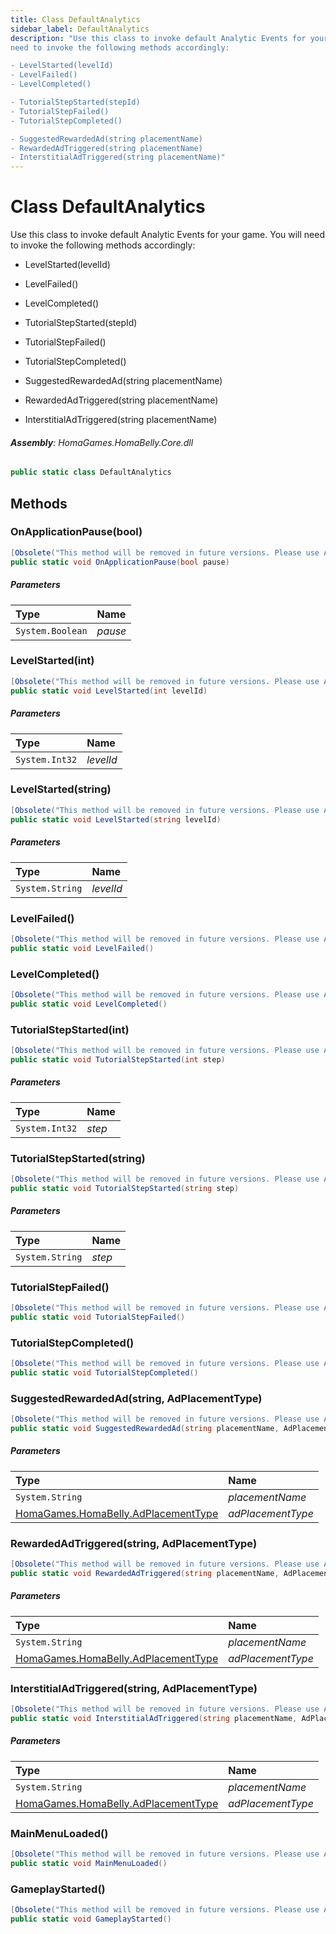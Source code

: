 ```yaml
---
title: Class DefaultAnalytics
sidebar_label: DefaultAnalytics
description: "Use this class to invoke default Analytic Events for your game. You will
need to invoke the following methods accordingly:

- LevelStarted(levelId)
- LevelFailed()
- LevelCompleted()

- TutorialStepStarted(stepId)
- TutorialStepFailed()
- TutorialStepCompleted()

- SuggestedRewardedAd(string placementName)
- RewardedAdTriggered(string placementName)
- InterstitialAdTriggered(string placementName)"
---
```

# Class DefaultAnalytics
Use this class to invoke default Analytic Events for your game. You will
need to invoke the following methods accordingly:

- LevelStarted(levelId)
- LevelFailed()
- LevelCompleted()

- TutorialStepStarted(stepId)
- TutorialStepFailed()
- TutorialStepCompleted()

- SuggestedRewardedAd(string placementName)
- RewardedAdTriggered(string placementName)
- InterstitialAdTriggered(string placementName)

###### **Assembly**: HomaGames.HomaBelly.Core.dll

```csharp title="Declaration"
public static class DefaultAnalytics
```
## Methods
### OnApplicationPause(bool)


```csharp title="Declaration"
[Obsolete("This method will be removed in future versions. Please use Analytics.OnApplicationPause(bool pause) instead")]
public static void OnApplicationPause(bool pause)
```

##### Parameters

| Type | Name |
|:--- |:--- |
| `System.Boolean` | *pause* |

### LevelStarted(int)


```csharp title="Declaration"
[Obsolete("This method will be removed in future versions. Please use Analytics.LevelStarted(int levelId) instead")]
public static void LevelStarted(int levelId)
```

##### Parameters

| Type | Name |
|:--- |:--- |
| `System.Int32` | *levelId* |

### LevelStarted(string)


```csharp title="Declaration"
[Obsolete("This method will be removed in future versions. Please use Analytics.LevelStarted(int levelId) instead")]
public static void LevelStarted(string levelId)
```

##### Parameters

| Type | Name |
|:--- |:--- |
| `System.String` | *levelId* |

### LevelFailed()


```csharp title="Declaration"
[Obsolete("This method will be removed in future versions. Please use Analytics.LevelFailed() instead")]
public static void LevelFailed()
```
### LevelCompleted()


```csharp title="Declaration"
[Obsolete("This method will be removed in future versions. Please use Analytics.LevelCompleted() instead")]
public static void LevelCompleted()
```
### TutorialStepStarted(int)


```csharp title="Declaration"
[Obsolete("This method will be removed in future versions. Please use Analytics.TutorialStepStarted(int step) instead")]
public static void TutorialStepStarted(int step)
```

##### Parameters

| Type | Name |
|:--- |:--- |
| `System.Int32` | *step* |

### TutorialStepStarted(string)


```csharp title="Declaration"
[Obsolete("This method will be removed in future versions. Please use Analytics.TutorialStepStarted(int step) instead")]
public static void TutorialStepStarted(string step)
```

##### Parameters

| Type | Name |
|:--- |:--- |
| `System.String` | *step* |

### TutorialStepFailed()


```csharp title="Declaration"
[Obsolete("This method will be removed in future versions. Please use Analytics.TutorialStepFailed() instead")]
public static void TutorialStepFailed()
```
### TutorialStepCompleted()


```csharp title="Declaration"
[Obsolete("This method will be removed in future versions. Please use Analytics.TutorialStepCompleted() instead")]
public static void TutorialStepCompleted()
```
### SuggestedRewardedAd(string, AdPlacementType)


```csharp title="Declaration"
[Obsolete("This method will be removed in future versions. Please use Analytics.SuggestedRewardedAd(string placementName,AdPlacementType adPlacementType = AdPlacementType.Default) instead")]
public static void SuggestedRewardedAd(string placementName, AdPlacementType adPlacementType = AdPlacementType.Default)
```

##### Parameters

| Type | Name |
|:--- |:--- |
| `System.String` | *placementName* |
| [HomaGames.HomaBelly.AdPlacementType](../HomaGames.HomaBelly/AdPlacementType) | *adPlacementType* |

### RewardedAdTriggered(string, AdPlacementType)


```csharp title="Declaration"
[Obsolete("This method will be removed in future versions. Please use Analytics.RewardedAdTriggered(string placementName,AdPlacementType adPlacementType) instead")]
public static void RewardedAdTriggered(string placementName, AdPlacementType adPlacementType)
```

##### Parameters

| Type | Name |
|:--- |:--- |
| `System.String` | *placementName* |
| [HomaGames.HomaBelly.AdPlacementType](../HomaGames.HomaBelly/AdPlacementType) | *adPlacementType* |

### InterstitialAdTriggered(string, AdPlacementType)


```csharp title="Declaration"
[Obsolete("This method will be removed in future versions. Please use Analytics.InterstitialAdTriggered(string placementName,AdPlacementType adPlacementType) instead")]
public static void InterstitialAdTriggered(string placementName, AdPlacementType adPlacementType)
```

##### Parameters

| Type | Name |
|:--- |:--- |
| `System.String` | *placementName* |
| [HomaGames.HomaBelly.AdPlacementType](../HomaGames.HomaBelly/AdPlacementType) | *adPlacementType* |

### MainMenuLoaded()


```csharp title="Declaration"
[Obsolete("This method will be removed in future versions. Please use Analytics.MainMenuLoaded() instead")]
public static void MainMenuLoaded()
```
### GameplayStarted()


```csharp title="Declaration"
[Obsolete("This method will be removed in future versions. Please use Analytics.GameplayStarted() instead")]
public static void GameplayStarted()
```
